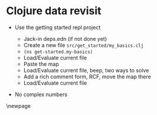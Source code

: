 # Clojure data revisit

* Use the getting started repl project
  * Jack-in deps.edn (if not done yet)
  * Create a new file `src/get_started/my_basics.clj`
  * `(ns get-started.my-basics)`
  * Load/Evaluate current file
  * Paste the map
  * Load/Evaluate current file, beep, two ways to solve
  * Add a rich comment form, RCF, move the map there
  * Load/Evaluate current file

* No complex numbers

\newpage